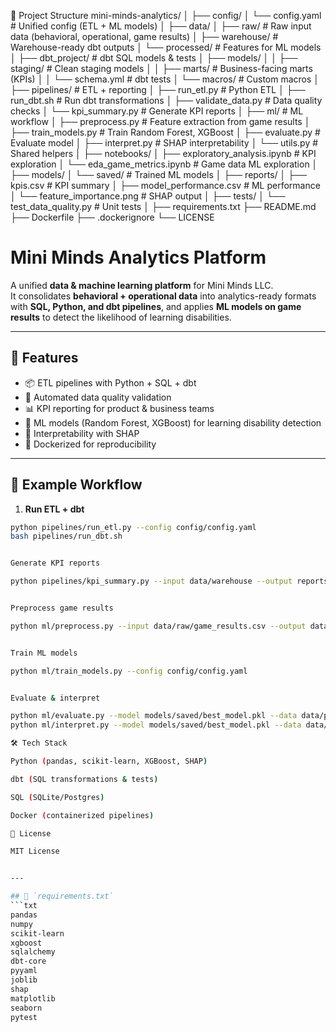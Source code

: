 🔹 Project Structure
mini-minds-analytics/
│
├── config/
│   └── config.yaml                  # Unified config (ETL + ML models)
│
├── data/
│   ├── raw/                         # Raw input data (behavioral, operational, game results)
│   ├── warehouse/                   # Warehouse-ready dbt outputs
│   └── processed/                   # Features for ML models
│
├── dbt_project/                     # dbt SQL models & tests
│   ├── models/
│   │   ├── staging/                 # Clean staging models
│   │   ├── marts/                   # Business-facing marts (KPIs)
│   │   └── schema.yml               # dbt tests
│   └── macros/                      # Custom macros
│
├── pipelines/                       # ETL + reporting
│   ├── run_etl.py                   # Python ETL
│   ├── run_dbt.sh                   # Run dbt transformations
│   ├── validate_data.py             # Data quality checks
│   └── kpi_summary.py               # Generate KPI reports
│
├── ml/                              # ML workflow
│   ├── preprocess.py                # Feature extraction from game results
│   ├── train_models.py              # Train Random Forest, XGBoost
│   ├── evaluate.py                  # Evaluate model
│   ├── interpret.py                 # SHAP interpretability
│   └── utils.py                     # Shared helpers
│
├── notebooks/
│   ├── exploratory_analysis.ipynb   # KPI exploration
│   └── eda_game_metrics.ipynb       # Game data ML exploration
│
├── models/
│   └── saved/                       # Trained ML models
│
├── reports/
│   ├── kpis.csv                     # KPI summary
│   ├── model_performance.csv        # ML performance
│   └── feature_importance.png       # SHAP output
│
├── tests/
│   └── test_data_quality.py         # Unit tests
│
├── requirements.txt
├── README.md
├── Dockerfile
├── .dockerignore
└── LICENSE

# Mini Minds Analytics Platform

A unified **data & machine learning platform** for Mini Minds LLC.  
It consolidates **behavioral + operational data** into analytics-ready formats with **SQL, Python, and dbt pipelines**, and applies **ML models on game results** to detect the likelihood of learning disabilities.

---

## 🚀 Features
- 📦 ETL pipelines with Python + SQL + dbt  
- 🧪 Automated data quality validation  
- 📊 KPI reporting for product & business teams  
- 🧠 ML models (Random Forest, XGBoost) for learning disability detection  
- 🔎 Interpretability with SHAP  
- 🐳 Dockerized for reproducibility  

---

## 📂 Example Workflow

1. **Run ETL + dbt**
```bash
python pipelines/run_etl.py --config config/config.yaml
bash pipelines/run_dbt.sh


Generate KPI reports

python pipelines/kpi_summary.py --input data/warehouse --output reports/kpis.csv


Preprocess game results

python ml/preprocess.py --input data/raw/game_results.csv --output data/processed/features.csv


Train ML models

python ml/train_models.py --config config/config.yaml


Evaluate & interpret

python ml/evaluate.py --model models/saved/best_model.pkl --data data/processed/features.csv
python ml/interpret.py --model models/saved/best_model.pkl --data data/processed/features.csv

🛠️ Tech Stack

Python (pandas, scikit-learn, XGBoost, SHAP)

dbt (SQL transformations & tests)

SQL (SQLite/Postgres)

Docker (containerized pipelines)

📜 License

MIT License


---

## 🔹 `requirements.txt`
```txt
pandas
numpy
scikit-learn
xgboost
sqlalchemy
dbt-core
pyyaml
joblib
shap
matplotlib
seaborn
pytest

